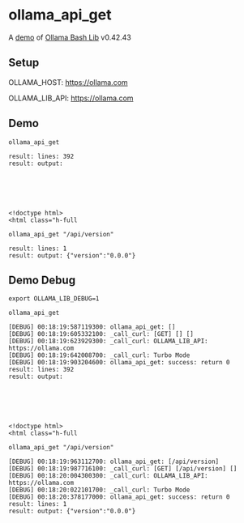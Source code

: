 # ollama_api_get

A [demo](../README.md#demos) of [Ollama Bash Lib](https://github.com/attogram/ollama-bash-lib) v0.42.43

## Setup

OLLAMA_HOST: https://ollama.com

OLLAMA_LIB_API: https://ollama.com


## Demo


```
ollama_api_get

result: lines: 392
result: output: 






<!doctype html>
<html class="h-full
```

```
ollama_api_get "/api/version"

result: lines: 1
result: output: {"version":"0.0.0"}
```

## Demo Debug

`export OLLAMA_LIB_DEBUG=1`


```
ollama_api_get

[DEBUG] 00:18:19:587119300: ollama_api_get: []
[DEBUG] 00:18:19:605332100: _call_curl: [GET] [] []
[DEBUG] 00:18:19:623929300: _call_curl: OLLAMA_LIB_API: https://ollama.com
[DEBUG] 00:18:19:642008700: _call_curl: Turbo Mode
[DEBUG] 00:18:19:903204600: ollama_api_get: success: return 0
result: lines: 392
result: output: 






<!doctype html>
<html class="h-full
```

```
ollama_api_get "/api/version"

[DEBUG] 00:18:19:963112700: ollama_api_get: [/api/version]
[DEBUG] 00:18:19:987716100: _call_curl: [GET] [/api/version] []
[DEBUG] 00:18:20:004300300: _call_curl: OLLAMA_LIB_API: https://ollama.com
[DEBUG] 00:18:20:022101700: _call_curl: Turbo Mode
[DEBUG] 00:18:20:378177000: ollama_api_get: success: return 0
result: lines: 1
result: output: {"version":"0.0.0"}
```
